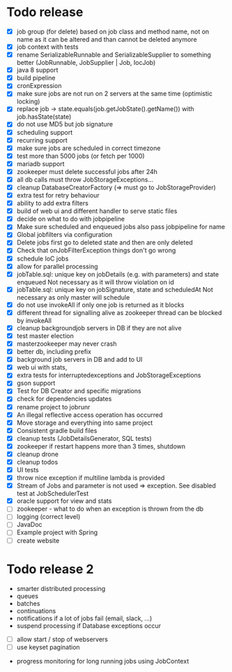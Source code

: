 # Todo release
- [x] job group (for delete) based on job class and method name, not on name as it can be altered and than cannot be deleted anymore
- [x] job context with tests
- [x] rename SerializableRunnable and SerializableSupplier to something better (JobRunnable, JobSupplier | Job, IocJob)
- [x] java 8 support
- [x] build pipeline
- [x] cronExpression
- [x] make sure jobs are not run on 2 servers at the same time (optimistic locking)
- [x] replace job -> state.equals(job.getJobState().getName()) with job.hasState(state)
- [x] do not use MD5 but job signature
- [x] scheduling support
- [x] recurring support
- [x] make sure jobs are scheduled in correct timezone
- [x] test more than 5000 jobs (or fetch per 1000)
- [x] mariadb support
- [x] zookeeper must delete successful jobs after 24h
- [x] all db calls must throw JobStorageExceptions...
- [x] cleanup DatabaseCreatorFactory (=> must go to JobStorageProvider)
- [x] extra test for retry behaviour
- [x] ability to add extra filters
- [x] build of web ui and different handler to serve static files
- [x] decide on what to do with jobpipeline
- [x] Make sure scheduled and enqueued jobs also pass jobpipeline for name
- [x] Global jobfilters via configuration
- [x] Delete jobs first go to deleted state and then are only deleted
- [x] Check that onJobFilterException things don't go wrong
- [x] schedule IoC jobs
- [x] allow for parallel processing
- [x] jobTable.sql: unique key on jobDetails (e.g. with parameters) and state enqueued
      Not necessary as it will throw violation on id
- [x] jobTable.sql: unique key on jobSignature, state and scheduledAt
      Not necessary as only master will schedule
- [x] do not use invokeAll if only one job is returned as it blocks
- [x] different thread for signalling alive as zookeeper thread can be blocked by invokeAll
- [x] cleanup backgroundjob servers in DB if they are not alive
- [x] test master election
- [x] masterzookeeper may never crash
- [x] better db, including prefix
- [x] background job servers in DB and add to UI
- [x] web ui with stats,
- [x] extra tests for interruptedexceptions and JobStorageExceptions
- [x] gson support
- [x] Test for DB Creator and specific migrations
- [x] check for dependencies updates
- [x] rename project to jobrunr
- [x] An illegal reflective access operation has occurred
- [x] Move storage and everything into same project
- [x] Consistent gradle build files
- [x] cleanup tests (JobDetailsGenerator, SQL tests)
- [x] zookeeper if restart happens more than 3 times, shutdown
- [x] cleanup drone
- [x] cleanup todos
- [x] UI tests
- [x] throw nice exception if multiline lambda is provided
- [x] Stream of Jobs and parameter is not used => exception. See disabled test at JobSchedulerTest
- [x] oracle support for view and stats
- [ ] zookeeper - what to do when an exception is thrown from the db
- [ ] logging (correct level)
- [ ] JavaDoc
- [ ] Example project with Spring
- [ ] create website

# Todo release 2
- smarter distributed processing
- queues
- batches
- continuations
- notifications if a lot of jobs fail (email, slack, ...)
- suspend processing if Database exceptions occur
- [ ] allow start / stop of webservers
- [ ] use keyset pagination
- progress monitoring for long running jobs using JobContext